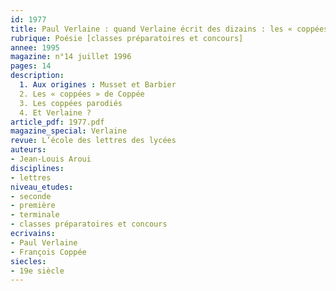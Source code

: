 ```yaml
---
id: 1977
title: Paul Verlaine : quand Verlaine écrit des dizains : les « coppées »
rubrique: Poésie [classes préparatoires et concours]
annee: 1995
magazine: n°14 juillet 1996
pages: 14
description: 
  1. Aux origines : Musset et Barbier
  2. Les « coppées » de Coppée
  3. Les coppées parodiés
  4. Et Verlaine ?
article_pdf: 1977.pdf
magazine_special: Verlaine
revue: L’école des lettres des lycées
auteurs:
- Jean-Louis Aroui
disciplines:
- lettres
niveau_etudes:
- seconde
- première
- terminale
- classes préparatoires et concours
ecrivains:
- Paul Verlaine
- François Coppée
siecles:
- 19e siècle
---
```

